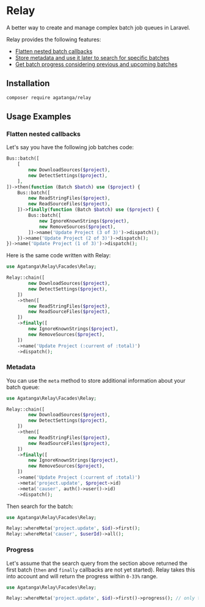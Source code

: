 # Relay

A better way to create and manage complex batch job queues in Laravel.

Relay provides the following features:

 -  [Flatten nested batch callbacks](#flatten-nested-callbacks)
 -  [Store metadata and use it later to search for specific batches](#metadata)
 -  [Get batch progress considering previous and upcoming batches](#progress)

## Installation

```bash
composer require agatanga/relay
```

## Usage Examples

### Flatten nested callbacks

Let's say you have the following job batches code:

```php
Bus::batch([
    [
        new DownloadSources($project),
        new DetectSettings($project),
    ],
])->then(function (Batch $batch) use ($project) {
    Bus::batch([
        new ReadStringFiles($project),
        new ReadSourceFiles($project),
    ])->finally(function (Batch $batch) use ($project) {
        Bus::batch([
            new IgnoreKnownStrings($project),
            new RemoveSources($project),
        ])->name('Update Project (3 of 3)')->dispatch();
    })->name('Update Project (2 of 3)')->dispatch();
})->name('Update Project (1 of 3)')->dispatch();
```

Here is the same code written with Relay:

```php
use Agatanga\Relay\Facades\Relay;

Relay::chain([
        new DownloadSources($project),
        new DetectSettings($project),
    ])
    ->then([
        new ReadStringFiles($project),
        new ReadSourceFiles($project),
    ])
    ->finally([
        new IgnoreKnownStrings($project),
        new RemoveSources($project),
    ])
    ->name('Update Project (:current of :total)')
    ->dispatch();
```

### Metadata

You can use the `meta` method to store additional information about your batch queue:

```php
use Agatanga\Relay\Facades\Relay;

Relay::chain([
        new DownloadSources($project),
        new DetectSettings($project),
    ])
    ->then([
        new ReadStringFiles($project),
        new ReadSourceFiles($project),
    ])
    ->finally([
        new IgnoreKnownStrings($project),
        new RemoveSources($project),
    ])
    ->name('Update Project (:current of :total)')
    ->meta('project.update', $project->id)
    ->meta('causer', auth()->user()->id)
    ->dispatch();
```

Then search for the batch:

```php
use Agatanga\Relay\Facades\Relay;

Relay::whereMeta('project.update', $id)->first();
Relay::whereMeta('causer', $userId)->all();
```

### Progress

Let's assume that the search query from the section above returned the first
batch (`then` and `finally` callbacks are not yet started). Relay takes this into
account and will return the progress within `0-33%` range.

```php
use Agatanga\Relay\Facades\Relay;

Relay::whereMeta('project.update', $id)->first()->progress(); // only the last callback can return 100%
```

